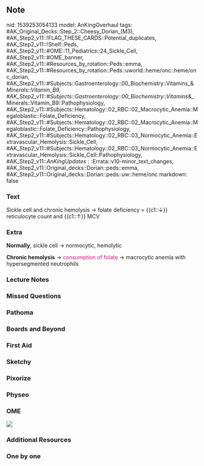 ## Note
nid: 1539253054133
model: AnKingOverhaul
tags: #AK_Original_Decks::Step_2::Cheesy_Dorian_(M3), #AK_Step2_v11::!FLAG_THESE_CARDS::Potential_duplicates, #AK_Step2_v11::!Shelf::Peds, #AK_Step2_v11::#OME::11_Pediatrics::24_Sickle_Cell, #AK_Step2_v11::#OME_banner, #AK_Step2_v11::#Resources_by_rotation::Peds::emma, #AK_Step2_v11::#Resources_by_rotation::Peds::uworld::heme/onc::heme/onc_dorian, #AK_Step2_v11::#Subjects::Gastroenterology::00_Biochemistry::Vitamins_&_Minerals::Vitamin_B9, #AK_Step2_v11::#Subjects::Gastroenterology::00_Biochemistry::Vitamins_&_Minerals::Vitamin_B9::Pathophysiology, #AK_Step2_v11::#Subjects::Hematology::02_RBC::02_Macrocytic_Anemia::Megaloblastic::Folate_Deficiency, #AK_Step2_v11::#Subjects::Hematology::02_RBC::02_Macrocytic_Anemia::Megaloblastic::Folate_Deficiency::Pathophysiology, #AK_Step2_v11::#Subjects::Hematology::02_RBC::03_Normocytic_Anemia::Extravascular_Hemolysis::Sickle_Cell, #AK_Step2_v11::#Subjects::Hematology::02_RBC::03_Normocytic_Anemia::Extravascular_Hemolysis::Sickle_Cell::Pathophysiology, #AK_Step2_v11::$AnKingUpdates::$Errata::v10-minor_text_changes, #AK_Step2_v11::Original_decks::Dorian::peds::emma, #AK_Step2_v11::Original_decks::Dorian::peds::uw::heme/onc
markdown: false

### Text
Sickle cell and chronic hemolysis → folate deficiency = {{c1::↓}} reticulocyte count and {{c1::↑}} MCV

### Extra
<b>Normally</b>, sickle cell → normocytic, hemolytic
<div>
  <b>Chronic hemolysis</b> → <font color="#FC0280">consumption of
  folate</font> → macrocytic anemia with hypersegmented neutrophils
</div>

### Lecture Notes


### Missed Questions


### Pathoma


### Boards and Beyond


### First Aid


### Sketchy


### Pixorize


### Physeo


### OME
<div class="ome-widget">
  <a href="https://onlinemeded.org?ref=anki"><img src=
  "_OME_AnkiFlashcards_General_3.png"></a>
</div>

### Additional Resources


### One by one

